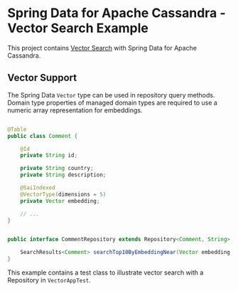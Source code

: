 # Spring Data for Apache Cassandra - Vector Search Example

This project
contains [Vector Search](https://docs.spring.io/spring-data/cassandra/reference/5.0/cassandra/repositories/vector-search.html)
with Spring Data for Apache Cassandra.

## Vector Support

The Spring Data `Vector` type can be used in repository query methods.
Domain type properties of managed domain types are required to use a numeric array representation for embeddings.

```java

@Table
public class Comment {

    @Id
    private String id;

    private String country;
    private String description;

    @SaiIndexed
    @VectorType(dimensions = 5)
    private Vector embedding;

    // ...
}


public interface CommentRepository extends Repository<Comment, String> {

    SearchResults<Comment> searchTop10ByEmbeddingNear(Vector embedding, ScoringFunction function);
}
```

This example contains a test class to illustrate vector search with a Repository in `VectorAppTest`.
